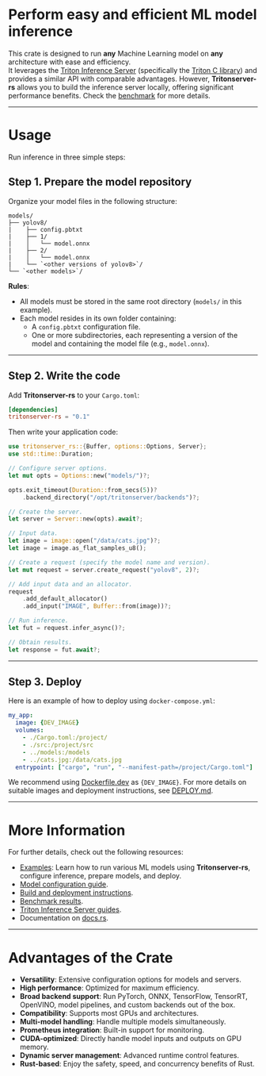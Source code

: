 # **Perform easy and efficient ML model inference**

This crate is designed to run **any** Machine Learning model on **any** architecture with ease and efficiency.  
It leverages the [Triton Inference Server](https://github.com/triton-inference-server/server) (specifically the [Triton C library](https://github.com/triton-inference-server/core)) and provides a similar API with comparable advantages. However, **Tritonserver-rs** allows you to build the inference server locally, offering significant performance benefits. Check the [benchmark](./BENCH.md) for more details.

---

# Usage  

Run inference in three simple steps:

## **Step 1. Prepare the model repository**  

Organize your model files in the following structure:

```
models/
├── yolov8/
|    ├── config.pbtxt
|    ├── 1/
|    │   └── model.onnx
|    ├── 2/
|    │   └── model.onnx
|    └── `<other versions of yolov8>`/
└── `<other models>`/
```

**Rules**:  
- All models must be stored in the same root directory (`models/` in this example).  
- Each model resides in its own folder containing:
  - A `config.pbtxt` configuration file.
  - One or more subdirectories, each representing a version of the model and containing the model file (e.g., `model.onnx`).  

---

## **Step 2. Write the code**  

Add **Tritonserver-rs** to your `Cargo.toml`:  

```toml
[dependencies]
tritonserver-rs = "0.1"
```

Then write your application code:  

```rust
use tritonserver_rs::{Buffer, options::Options, Server};
use std::time::Duration;

// Configure server options.
let mut opts = Options::new("models/")?;

opts.exit_timeout(Duration::from_secs(5))?
    .backend_directory("/opt/tritonserver/backends")?;

// Create the server.
let server = Server::new(opts).await?;

// Input data.
let image = image::open("/data/cats.jpg")?;
let image = image.as_flat_samples_u8();

// Create a request (specify the model name and version).
let mut request = server.create_request("yolov8", 2)?;

// Add input data and an allocator.
request
    .add_default_allocator()
    .add_input("IMAGE", Buffer::from(image))?;

// Run inference.
let fut = request.infer_async()?;

// Obtain results.
let response = fut.await?;
```

---

## **Step 3. Deploy**

Here is an example of how to deploy using `docker-compose.yml`:  

```yml
my_app:
  image: {DEV_IMAGE}
  volumes:
    - ./Cargo.toml:/project/
    - ./src:/project/src
    - ../models:/models
    - ../cats.jpg:/data/cats.jpg
  entrypoint: ["cargo", "run", "--manifest-path=/project/Cargo.toml"]
```

We recommend using [Dockerfile.dev](./Dockerfile.dev) as `{DEV_IMAGE}`. For more details on suitable images and deployment instructions, see [DEPLOY.md](./DEPLOY.md).  

---

# **More Information**

For further details, check out the following resources:  
- [Examples](./examples/): Learn how to run various ML models using **Tritonserver-rs**, configure inference, prepare models, and deploy.  
- [Model configuration guide](MODEL_CONFIGURATION.md).  
- [Build and deployment instructions](DEPLOY.md).  
- [Benchmark results](BENCH.md).  
- [Triton Inference Server guides](https://github.com/triton-inference-server/server/tree/main/docs/README.md).  
- Documentation on [docs.rs](https://docs.rs/tritonserver-rs/).  

---

# **Advantages of the Crate**

- **Versatility**: Extensive configuration options for models and servers.  
- **High performance**: Optimized for maximum efficiency.  
- **Broad backend support**: Run PyTorch, ONNX, TensorFlow, TensorRT, OpenVINO, model pipelines, and custom backends out of the box.  
- **Compatibility**: Supports most GPUs and architectures.  
- **Multi-model handling**: Handle multiple models simultaneously.  
- **Prometheus integration**: Built-in support for monitoring.  
- **CUDA-optimized**: Directly handle model inputs and outputs on GPU memory.  
- **Dynamic server management**: Advanced runtime control features.  
- **Rust-based**: Enjoy the safety, speed, and concurrency benefits of Rust.
